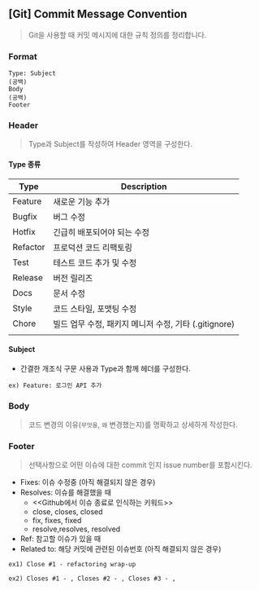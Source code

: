 ## [Git] Commit Message Convention

> Git을 사용할 때 커밋 메시지에 대한 규칙 정의를 정리합니다.



### Format

```
Type: Subject
(공백)
Body
(공백)
Footer
```



### Header

> Type과 Subject를 작성하여 Header 영역을 구성한다.

#### Type 종류

| Type     | Description                                           |
| -------- | ----------------------------------------------------- |
| Feature  | 새로운 기능 추가                                      |
| Bugfix   | 버그 수정                                             |
| Hotfix   | 긴급히 배포되어야 되는 수정                           |
| Refactor | 프로덕션 코드 리팩토링                                |
| Test     | 테스트 코드 추가 및 수정                              |
| Release  | 버전 릴리즈                                           |
| Docs     | 문서 수정                                             |
| Style    | 코드 스타일, 포맷팅 수정                              |
| Chore    | 빌드 업무 수정, 패키지 메니저 수정, 기타 (.gitignore) |
|          |                                                       |

#### Subject

- 간결한 개조식 구문 사용과 Type과 함께 헤더를 구성한다.

```
ex) Feature: 로그인 API 추가
```



### Body

> 코드 변경의 이유(`무엇을`, `왜` 변경했는지)를 명확하고 상세하게 작성한다.



### Footer

> 선택사항으로 어떤 이슈에 대한 commit 인지 issue number를 포함시킨다.

- Fixes: 이슈 수정중 (아직 해결되지 않은 경우)
- Resolves: 이슈를 해결했을 때
    - <<Github에서 이슈 종료로 인식하는 키워드>>
    - close, closes, closed
    - fix, fixes, fixed
    - resolve,resolves, resolved
- Ref: 참고할 이슈가 있을 때
- Related to: 해당 커밋에 관련된 이슈번호 (아직 해결되지 않은 경우)

```
ex1) Close #1 - refactoring wrap-up

ex2) Closes #1 - , Closes #2 - , Closes #3 - ,
```

